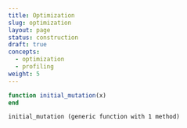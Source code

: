 ```yaml
---
title: Optimization
slug: optimization
layout: page
status: construction
draft: true
concepts:
  - optimization
  - profiling
weight: 5
---
```


````julia
function initial_mutation(x)
end
````


````
initial_mutation (generic function with 1 method)
````
